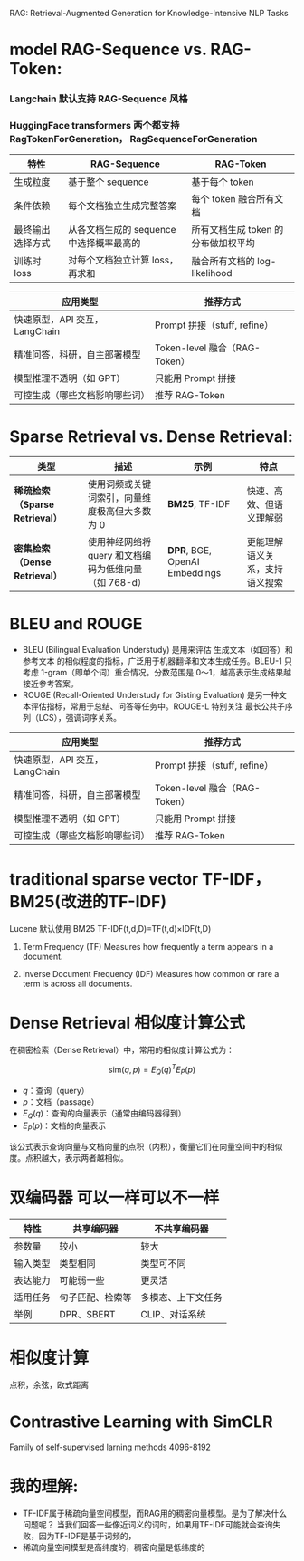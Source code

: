 RAG: Retrieval-Augmented Generation for Knowledge-Intensive NLP Tasks

# model RAG-Sequence vs. RAG-Token:
### Langchain 默认支持 RAG-Sequence 风格
### HuggingFace transformers 两个都支持 RagTokenForGeneration， RagSequenceForGeneration

| 特性       | RAG-Sequence              | RAG-Token              |
| -------- | ------------------------- | ---------------------- |
| 生成粒度     | 基于整个 sequence             | 基于每个 token             |
| 条件依赖     | 每个文档独立生成完整答案              | 每个 token 融合所有文档        |
| 最终输出选择方式 | 从各文档生成的 sequence 中选择概率最高的 | 所有文档生成 token 的分布做加权平均  |
| 训练时 loss | 对每个文档独立计算 loss，再求和        | 融合所有文档的 log-likelihood |


| 应用类型                  | 推荐方式                      |
| --------------------- | ------------------------- |
| 快速原型，API 交互，LangChain | Prompt 拼接（stuff, refine）  |
| 精准问答，科研，自主部署模型        | Token-level 融合（RAG-Token） |
| 模型推理不透明（如 GPT）        | 只能用 Prompt 拼接             |
| 可控生成（哪些文档影响哪些词）       | 推荐 RAG-Token              |


# Sparse Retrieval vs. Dense Retrieval:

| 类型                         | 描述                                | 示例                              | 特点              |
| -------------------------- | --------------------------------- | ------------------------------- | --------------- |
| **稀疏检索（Sparse Retrieval）** | 使用词频或关键词索引，向量维度极高但大多数为 0          | **BM25**, TF-IDF                | 快速、高效、但语义理解弱    |
| **密集检索（Dense Retrieval）**  | 使用神经网络将 query 和文档编码为低维向量（如 768-d） | **DPR**, BGE, OpenAI Embeddings | 更能理解语义关系，支持语义搜索 |


# BLEU and ROUGE
- BLEU (Bilingual Evaluation Understudy) 是用来评估 生成文本（如回答）和参考文本 的相似程度的指标，广泛用于机器翻译和文本生成任务。BLEU-1 只考虑 1-gram（即单个词）重合情况。分数范围是 0～1，越高表示生成结果越接近参考答案。
- ROUGE (Recall-Oriented Understudy for Gisting Evaluation) 是另一种文本评估指标，常用于总结、问答等任务中。ROUGE-L 特别关注 最长公共子序列（LCS），强调词序关系。

| 应用类型                  | 推荐方式                      |
| --------------------- | ------------------------- |
| 快速原型，API 交互，LangChain | Prompt 拼接（stuff, refine）  |
| 精准问答，科研，自主部署模型        | Token-level 融合（RAG-Token） |
| 模型推理不透明（如 GPT）        | 只能用 Prompt 拼接             |
| 可控生成（哪些文档影响哪些词）       | 推荐 RAG-Token              |


# traditional sparse vector TF-IDF，BM25(改进的TF-IDF)
Lucene 默认使用 BM25
TF-IDF(t,d,D)=TF(t,d)×IDF(t,D)
1. Term Frequency (TF)
Measures how frequently a term appears in a document.

2. Inverse Document Frequency (IDF)
Measures how common or rare a term is across all documents.



# Dense Retrieval 相似度计算公式

在稠密检索（Dense Retrieval）中，常用的相似度计算公式为：

$$
\text{sim}(q, p) = E_Q(q)^T E_P(p)
$$

- $q$：查询（query）
- $p$：文档（passage）
- $E_Q(q)$：查询的向量表示（通常由编码器得到）
- $E_P(p)$：文档的向量表示

该公式表示查询向量与文档向量的点积（内积），衡量它们在向量空间中的相似度。点积越大，表示两者越相似。

# 双编码器 可以一样可以不一样
| 特性   | 共享编码器     | 不共享编码器    |
| ---- | --------- | --------- |
| 参数量  | 较小        | 较大        |
| 输入类型 | 类型相同      | 类型可不同     |
| 表达能力 | 可能弱一些     | 更灵活       |
| 适用任务 | 句子匹配、检索等  | 多模态、上下文任务 |
| 举例   | DPR、SBERT | CLIP、对话系统 |

# 相似度计算
点积，余弦，欧式距离

# Contrastive Learning with SimCLR
Family of self-supervised larning methods
4096-8192

# 我的理解:
- TF-IDF属于稀疏向量空间模型，而RAG用的稠密向量模型。是为了解决什么问题呢？
当我们回答一些像近词义的词时，如果用TF-IDF可能就会查询失败，因为TF-IDF是基于词频的，
- 稀疏向量空间模型是高纬度的，稠密向量是低纬度的

